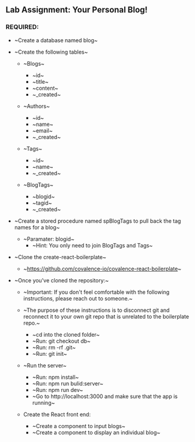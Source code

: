 ## Lab Assignment: Your Personal Blog!

### REQUIRED:

- ~Create a database named blog~

- ~Create the following tables~
    - ~Blogs~
        - ~id~
        - ~title~
        - ~content~
        - ~_created~

    - ~Authors~
        - ~id~
        - ~name~
        - ~email~
        - ~_created~

    - ~Tags~
        - ~id~
        - ~name~
        - ~_created~

    - ~BlogTags~
        - ~blogid~
        - ~tagid~
        - ~_created~

- ~Create a stored procedure named spBlogTags to pull back the tag names for a blog~
    - ~Paramater: blogid~
        - ~Hint: You only need to join BlogTags and Tags~


- ~Clone the create-react-boilerplate~
    - ~https://github.com/covalence-io/covalence-react-boilerplate~ <!-- Had to go to the 'db' branch to get proper boilerplate... -->

- ~Once you've cloned the repository:~ <!-- I just downloaded the .zip to avoid all this mess... -->
    - ~Important: If you don't feel comfortable with the following instructions, please reach out to someone.~
    - ~The purpose of these instructions is to disconnect git and reconnect it to your own git repo that is unrelated to the boilerplate repo.~
        - ~cd into the cloned folder~
        - ~Run: git checkout db~
        - ~Run: rm -rf .git~
        - ~Run: git init~ 

    - ~Run the server~
        - ~Run: npm install~
        - ~Run: npm run bulid:server~ <!-- Command is misspelled, should be 'build' instead of 'bulid' -->
        - ~Run: npm run dev~
        - ~Go to http://localhost:3000 and make sure that the app is running~

    - Create the React front end:
        - ~Create a component to input blogs~
        - ~Create a component to display an individual blog~

        <!-- 
            Wrap completed tasks in ~ to strike them out  
            ex. (  - ~ Completed Task ~  )
            -->